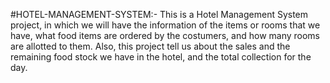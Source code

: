 #HOTEL-MANAGEMENT-SYSTEM:-
This is a Hotel Management System project, in which we will have the information of the items or rooms that we have, what food items are ordered by the costumers, and how many rooms are allotted to them. Also, this project tell us about the sales and the remaining food stock we have in the hotel, and the total collection for the day.
